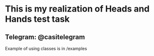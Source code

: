 # This is my realization of Heads and Hands test task
## Telegram: @casitelegram

Example of using classes is in /examples
